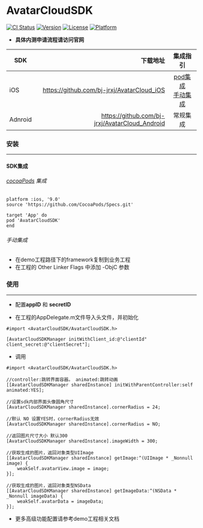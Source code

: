 # AvatarCloudSDK

[![CI Status](https://img.shields.io/travis/bj-jrxj/AvatarCloudSDK.svg?style=flat)](https://travis-ci.org/bj-jrxj/AvatarCloudSDK)
[![Version](https://img.shields.io/cocoapods/v/AvatarCloudSDK.svg?style=flat)](https://cocoapods.org/pods/AvatarCloudSDK)
[![License](https://img.shields.io/cocoapods/l/AvatarCloudSDK.svg?style=flat)](https://cocoapods.org/pods/AvatarCloudSDK)
[![Platform](https://img.shields.io/cocoapods/p/AvatarCloudSDK.svg?style=flat)](https://cocoapods.org/pods/AvatarCloudSDK)


* **具体内测申请流程请访问官网**


|SDK|下载地址|集成指引|
|-|-------:|:------:|
|iOS|https://github.com/bj-jrxj/AvatarCloud_iOS|[pod集成](####SDK集成)<br>[手动集成](######手动集成)|
|Adnroid|https://github.com/bj-jrxj/AvatarCloud_Android|常规集成|




### 安装

---

#### SDK集成

###### [cocoaPods](https://cocoapods.org) 集成


```
platform :ios, '9.0'
source 'https://github.com/CocoaPods/Specs.git'

target 'App' do
pod 'AvatarCloudSDK'
end

```

###### 手动集成
  * 在demo工程路径下的framework复制到业务工程
  * 在工程的 Other Linker Flags 中添加 -ObjC 参数

### 使用
---

* 配置**appID** 和 **secretID**

* 在工程的AppDelegate.m文件导入头文件，并初始化

```
#import <AvatarCloudSDK/AvatarCloudSDK.h>
	
[AvatarCloudSDKManager initWithClient_id:@"clientId" client_secret:@"clientSecret"];

```

* 调用

```
#import <AvatarCloudSDK/AvatarCloudSDK.h>

//controller:跳转界面容器。 animated:跳转动画
[[AvatarCloudSDKManager sharedInstance] initWithParentController:self animated:YES];

//设置sdk内部界面头像圆角尺寸
[AvatarCloudSDKManager sharedInstance].cornerRadius = 24;

//默认 NO 设置YES时，cornerRadius无效
[AvatarCloudSDKManager sharedInstance].cornerRadius = NO;

//返回图片尺寸大小 默认300
[AvatarCloudSDKManager sharedInstance].imageWidth = 300;

//获取生成的图片，返回对象类型UIImage
[[AvatarCloudSDKManager sharedInstance] getImage:^(UIImage * _Nonnull image) {
    weakSelf.avatarView.image = image;
}];

//获取生成的图片，返回对象类型NSData
[[AvatarCloudSDKManager sharedInstance] getImageData:^(NSData * _Nonnull imageData) {
	weakSelf.avatarData = imageData;
}];
```

* 更多高级功能配置请参考demo工程相关文档






